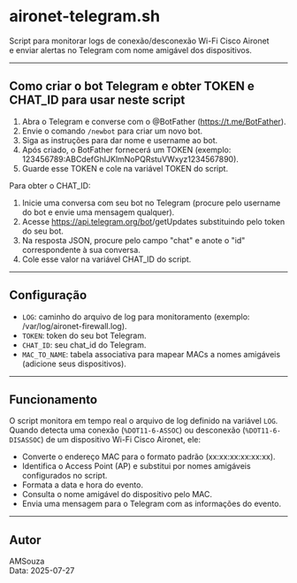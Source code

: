 # aironet-telegram.sh

Script para monitorar logs de conexão/desconexão Wi-Fi Cisco Aironet  
e enviar alertas no Telegram com nome amigável dos dispositivos.

---

## Como criar o bot Telegram e obter TOKEN e CHAT_ID para usar neste script

1. Abra o Telegram e converse com o @BotFather (https://t.me/BotFather).  
2. Envie o comando `/newbot` para criar um novo bot.  
3. Siga as instruções para dar nome e username ao bot.  
4. Após criado, o BotFather fornecerá um TOKEN (exemplo: 123456789:ABCdefGhIJKlmNoPQRstuVWxyz1234567890).  
5. Guarde esse TOKEN e cole na variável TOKEN do script.

Para obter o CHAT_ID:  
1. Inicie uma conversa com seu bot no Telegram (procure pelo username do bot e envie uma mensagem qualquer).  
2. Acesse https://api.telegram.org/bot<TOKEN>/getUpdates substituindo <TOKEN> pelo token do seu bot.  
3. Na resposta JSON, procure pelo campo "chat" e anote o "id" correspondente à sua conversa.  
4. Cole esse valor na variável CHAT_ID do script.

---

## Configuração

- `LOG`: caminho do arquivo de log para monitoramento (exemplo: /var/log/aironet-firewall.log).  
- `TOKEN`: token do seu bot Telegram.  
- `CHAT_ID`: seu chat_id do Telegram.  
- `MAC_TO_NAME`: tabela associativa para mapear MACs a nomes amigáveis (adicione seus dispositivos).

---

## Funcionamento

O script monitora em tempo real o arquivo de log definido na variável `LOG`.  
Quando detecta uma conexão (`%DOT11-6-ASSOC`) ou desconexão (`%DOT11-6-DISASSOC`) de um dispositivo Wi-Fi Cisco Aironet, ele:  

- Converte o endereço MAC para o formato padrão (xx:xx:xx:xx:xx:xx).  
- Identifica o Access Point (AP) e substitui por nomes amigáveis configurados no script.  
- Formata a data e hora do evento.  
- Consulta o nome amigável do dispositivo pelo MAC.  
- Envia uma mensagem para o Telegram com as informações do evento.

---

## Autor

AMSouza  
Data: 2025-07-27
